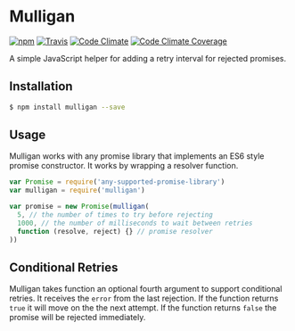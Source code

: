 # Mulligan

[![npm](http://img.shields.io/npm/v/mulligan.svg?style=flat)](https://www.npmjs.org/package/mulligan)
[![Travis](http://img.shields.io/travis/brentburgoyne/mulligan.svg?style=flat)](https://travis-ci.org/brentburgoyne/mulligan)
[![Code Climate](http://img.shields.io/codeclimate/github/brentburgoyne/mulligan.svg?style=flat)](https://codeclimate.com/github/brentburgoyne/mulligan)
[![Code Climate Coverage](http://img.shields.io/codeclimate/coverage/github/brentburgoyne/mulligan.svg?style=flat)](https://codeclimate.com/github/brentburgoyne/mulligan)

A simple JavaScript helper for adding a retry interval for rejected promises.

## Installation

```bash
$ npm install mulligan --save
```

## Usage

Mulligan works with any promise library that implements an ES6 style promise
constructor. It works by wrapping a resolver function.

```js
var Promise = require('any-supported-promise-library')
var mulligan = require('mulligan')

var promise = new Promise(mulligan(
  5, // the number of times to try before rejecting
  1000, // the number of milliseconds to wait between retries
  function (resolve, reject) {} // promise resolver
))
```

## Conditional Retries

Mulligan takes function an optional fourth argument to support conditional
retries. It receives the `error` from the last rejection. If the function
returns `true` it will move on the the next attempt. If the function returns
`false` the promise will be rejected immediately.
